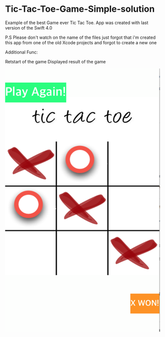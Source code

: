 # Tic-Tac-Toe-Game-Simple-solution

Example of the best Game ever Tic Tac Toe. App was created with last version of the Swift 4.0

P.S Please don't watch on the name of the files just forgot that i'm created this app from one of the old Xcode projects and forgot to create a new one 

Additional Func:

Retstart of the game
Displayed result of the game 


![Screenshot](preview.png)

